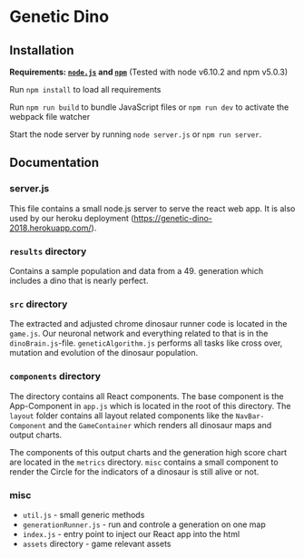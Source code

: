 # Genetic Dino

## Installation
**Requirements: [`node.js`](https://nodejs.org/en/) and [`npm`](https://www.npmjs.com/)** (Tested with node v6.10.2 and npm v5.0.3)

Run `npm install` to load all requirements 

Run `npm run build` to bundle JavaScript files or `npm run dev` to activate the webpack file watcher

Start the node server by running `node server.js` or `npm run server`.


## Documentation

### server.js
This file contains a small node.js server to serve the react web app. It is also used by our heroku deployment (https://genetic-dino-2018.herokuapp.com/).

### `results` directory
Contains a sample population and data from a 49. generation which includes a dino that is nearly perfect.

### `src` directory
The extracted and adjusted chrome dinosaur runner code is located in the `game.js`. Our neuronal network and everything related to that is in the `dinoBrain.js`-file. `geneticAlgorithm.js` performs all tasks like cross over, mutation and evolution of the dinosaur population.

### `components` directory
The directory contains all React components. The base component is the App-Component in `app.js` which is located in the root of this directory. The `layout` folder contains all layout related components like the `NavBar-Component` and the `GameContainer` which renders all dinosaur maps and output charts.

The components of this output charts and the generation high score chart are located in the `metrics` directory. `misc` contains a small component to render the Circle for the indicators of a dinosaur is still alive or not.

### misc
* `util.js` - small generic methods
* `generationRunner.js` - run and controle a generation on one map
* `index.js` - entry point to inject our React app into the html 
* `assets` directory - game relevant assets
